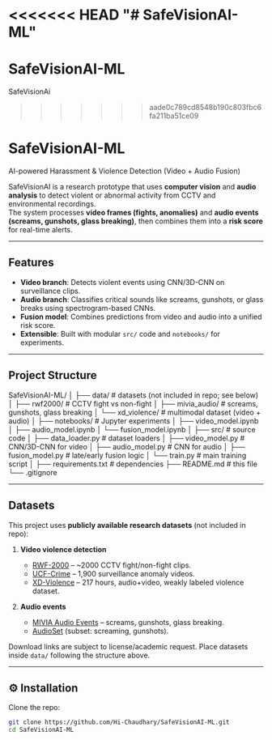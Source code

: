 <<<<<<< HEAD
"# SafeVisionAI-ML" 
=======
# SafeVisionAI-ML
SafeVisionAi 
>>>>>>> aade0c789cd8548b190c803fbc6fa211ba51ce09
# SafeVisionAI-ML  

AI-powered Harassment & Violence Detection (Video + Audio Fusion)

SafeVisionAI is a research prototype that uses **computer vision** and **audio analysis** to detect violent or abnormal activity from CCTV and environmental recordings.  
The system processes **video frames (fights, anomalies)** and **audio events (screams, gunshots, glass breaking)**, then combines them into a **risk score** for real-time alerts.  

---

## Features
- **Video branch**: Detects violent events using CNN/3D-CNN on surveillance clips.  
- **Audio branch**: Classifies critical sounds like screams, gunshots, or glass breaks using spectrogram-based CNNs.  
- **Fusion model**: Combines predictions from video and audio into a unified risk score.  
- **Extensible**: Built with modular `src/` code and `notebooks/` for experiments.  

---

## Project Structure
SafeVisionAI-ML/
│
├── data/ # datasets (not included in repo; see below)
│ ├── rwf2000/ # CCTV fight vs non-fight
│ ├── mivia_audio/ # screams, gunshots, glass breaking
│ └── xd_violence/ # multimodal dataset (video + audio)
│
├── notebooks/ # Jupyter experiments
│ ├── video_model.ipynb
│ ├── audio_model.ipynb
│ └── fusion_model.ipynb
│
├── src/ # source code
│ ├── data_loader.py # dataset loaders
│ ├── video_model.py # CNN/3D-CNN for video
│ ├── audio_model.py # CNN for audio
│ ├── fusion_model.py # late/early fusion logic
│ └── train.py # main training script
│
├── requirements.txt # dependencies
├── README.md # this file
└── .gitignore

---

## Datasets
This project uses **publicly available research datasets** (not included in repo):

1. **Video violence detection**  
   - [RWF-2000](https://github.com/mchengny/RWF2000-Video-Database) – ~2000 CCTV fight/non-fight clips.  
   - [UCF-Crime](https://www.crcv.ucf.edu/projects/real-world/) – 1,900 surveillance anomaly videos.  
   - [XD-Violence](https://roc-ng.github.io/XD-Violence.html) – 217 hours, audio+video, weakly labeled violence dataset.  

2. **Audio events**  
   - [MIVIA Audio Events](http://mivia.unisa.it/datasets/audio-analysis/mivia-audio-events/) – screams, gunshots, glass breaking.  
   - [AudioSet](https://research.google.com/audioset/) (subset: screaming, gunshots).  

Download links are subject to license/academic request. Place datasets inside `data/` following the structure above.

---

## ⚙️ Installation
Clone the repo:
```bash
git clone https://github.com/Hi-Chaudhary/SafeVisionAI-ML.git
cd SafeVisionAI-ML